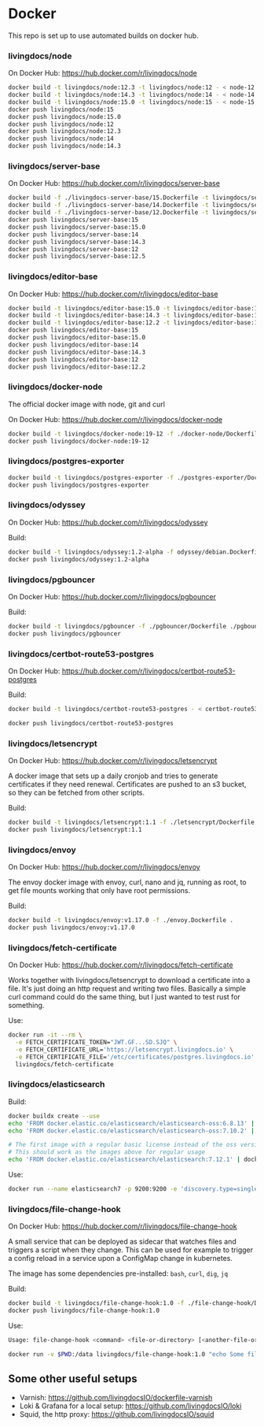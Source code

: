 # Docker

This repo is set up to use automated builds on docker hub.

### livingdocs/node

On Docker Hub: https://hub.docker.com/r/livingdocs/node

```sh
docker build -t livingdocs/node:12.3 -t livingdocs/node:12 - < node-12.Dockerfile
docker build -t livingdocs/node:14.3 -t livingdocs/node:14 - < node-14.Dockerfile
docker build -t livingdocs/node:15.0 -t livingdocs/node:15 - < node-15.Dockerfile
docker push livingdocs/node:15
docker push livingdocs/node:15.0
docker push livingdocs/node:12
docker push livingdocs/node:12.3
docker push livingdocs/node:14
docker push livingdocs/node:14.3
```

### livingdocs/server-base

On Docker Hub: https://hub.docker.com/r/livingdocs/server-base

```sh
docker build -f ./livingdocs-server-base/15.Dockerfile -t livingdocs/server-base:15.0 -t livingdocs/server-base:15 ./livingdocs-server-base
docker build -f ./livingdocs-server-base/14.Dockerfile -t livingdocs/server-base:14.3 -t livingdocs/server-base:14 ./livingdocs-server-base
docker build -f ./livingdocs-server-base/12.Dockerfile -t livingdocs/server-base:12.5 -t livingdocs/server-base:12 ./livingdocs-server-base
docker push livingdocs/server-base:15
docker push livingdocs/server-base:15.0
docker push livingdocs/server-base:14
docker push livingdocs/server-base:14.3
docker push livingdocs/server-base:12
docker push livingdocs/server-base:12.5
```

### livingdocs/editor-base

On Docker Hub: https://hub.docker.com/r/livingdocs/editor-base

```sh
docker build -t livingdocs/editor-base:15.0 -t livingdocs/editor-base:15 - < ./livingdocs-editor-base/15.Dockerfile
docker build -t livingdocs/editor-base:14.3 -t livingdocs/editor-base:14 - < ./livingdocs-editor-base/14.Dockerfile
docker build -t livingdocs/editor-base:12.2 -t livingdocs/editor-base:12 - < ./livingdocs-editor-base/12.Dockerfile
docker push livingdocs/editor-base:15
docker push livingdocs/editor-base:15.0
docker push livingdocs/editor-base:14
docker push livingdocs/editor-base:14.3
docker push livingdocs/editor-base:12
docker push livingdocs/editor-base:12.2
```

### livingdocs/docker-node

The official docker image with node, git and curl

On Docker Hub: https://hub.docker.com/r/livingdocs/docker-node

```sh
docker build -t livingdocs/docker-node:19-12 -f ./docker-node/Dockerfile ./docker-node
docker push livingdocs/docker-node:19-12
```

### livingdocs/postgres-exporter

```sh
docker build -t livingdocs/postgres-exporter -f ./postgres-exporter/Dockerfile ./postgres-exporter
docker push livingdocs/postgres-exporter
```

### livingdocs/odyssey

On Docker Hub: https://hub.docker.com/r/livingdocs/odyssey

Build:
```sh
docker build -t livingdocs/odyssey:1.2-alpha -f odyssey/debian.Dockerfile ./odyssey
docker push livingdocs/odyssey:1.2-alpha
```

### livingdocs/pgbouncer

On Docker Hub: https://hub.docker.com/r/livingdocs/pgbouncer

Build:
```sh
docker build -t livingdocs/pgbouncer -f ./pgbouncer/Dockerfile ./pgbouncer
docker push livingdocs/pgbouncer
```

### livingdocs/certbot-route53-postgres

On Docker Hub: https://hub.docker.com/r/livingdocs/certbot-route53-postgres

Build:
```sh
docker build -t livingdocs/certbot-route53-postgres - < certbot-route53-postgres.Dockerfile

docker push livingdocs/certbot-route53-postgres
```

### livingdocs/letsencrypt

On Docker Hub: https://hub.docker.com/r/livingdocs/letsencrypt

A docker image that sets up a daily cronjob and tries to generate certificates if they need renewal.
Certificates are pushed to an s3 bucket, so they can be fetched from other scripts.

Build:
```sh
docker build -t livingdocs/letsencrypt:1.1 -f ./letsencrypt/Dockerfile ./letsencrypt
docker push livingdocs/letsencrypt:1.1
```


### livingdocs/envoy

On Docker Hub: https://hub.docker.com/r/livingdocs/envoy

The envoy docker image with envoy, curl, nano and jq, running as root,
to get file mounts working that only have root permissions.

Build:
```sh
docker build -t livingdocs/envoy:v1.17.0 -f ./envoy.Dockerfile .
docker push livingdocs/envoy:v1.17.0
```


### livingdocs/fetch-certificate

On Docker Hub: https://hub.docker.com/r/livingdocs/fetch-certificate

Works together with livingdocs/letsencrypt to download a certificate into a file.
It's just doing an http request and writing two files. Basically a simple curl command could
do the same thing, but I just wanted to test rust for something.

Use:
```sh
docker run -it --rm \
  -e FETCH_CERTIFICATE_TOKEN="JWT.GF...SD.SJQ" \
  -e FETCH_CERTIFICATE_URL='https://letsencrypt.livingdocs.io' \
  -e FETCH_CERTIFICATE_FILE='/etc/certificates/postgres.livingdocs.io' \
  livingdocs/fetch-certificate
```

### livingdocs/elasticsearch

Build:
```sh
docker buildx create --use
echo 'FROM docker.elastic.co/elasticsearch/elasticsearch-oss:6.8.13' | docker buildx build --platform linux/amd64,linux/arm64,linux/arm/v7 -t livingdocs/elasticsearch:6.8.13 --push -
echo 'FROM docker.elastic.co/elasticsearch/elasticsearch-oss:7.10.2' | docker buildx build --platform linux/amd64,linux/arm64 -t livingdocs/elasticsearch:7.10.2 --push -

# The first image with a regular basic license instead of the oss version
# This should work as the images above for regular usage
echo 'FROM docker.elastic.co/elasticsearch/elasticsearch:7.12.1' | docker buildx build --platform linux/amd64,linux/arm64 -t livingdocs/elasticsearch:7.12.1 --push -
```

Use:
```sh
docker run --name elasticsearch7 -p 9200:9200 -e 'discovery.type=single-node' livingdocs/elasticsearch:7.10.2
```

### livingdocs/file-change-hook

On Docker Hub: https://hub.docker.com/r/livingdocs/file-change-hook

A small service that can be deployed as sidecar that watches files and triggers
a script when they change. This can be used for example to trigger a config reload in a service
upon a ConfigMap change in kubernetes.

The image has some dependencies pre-installed: `bash`, `curl`, `dig`, `jq`

Build:
```sh
docker build -t livingdocs/file-change-hook:1.0 -f ./file-change-hook/Dockerfile ./file-change-hook
docker push livingdocs/file-change-hook:1.0
```

Use:
```sh
Usage: file-change-hook <command> <file-or-directory> [<another-file-or-directory>...]

docker run -v $PWD:/data livingdocs/file-change-hook:1.0 "echo Some file in /data changed" /data
```

## Some other useful setups

- Varnish: https://github.com/livingdocsIO/dockerfile-varnish
- Loki & Grafana for a local setup: https://github.com/livingdocsIO/loki
- Squid, the http proxy: https://github.com/livingdocsIO/squid
